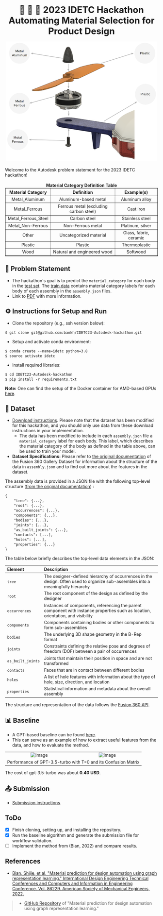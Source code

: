 <div align="center" style="font-size: 22pt;"> 
    <strong>🥇 🥈 🥉 2023 IDETC Hackathon <br/> Automating Material Selection for Product Design</strong>  
</div>
<br/>
<div align="center">
    <img src="overview.png" width="500"/>
</div>
  
<br/>
Welcome to the Autodesk problem statement for the 2023 IDETC hackathon!
<br/>
<br/>

<div align="center">
  <strong>Material Category Definition Table</strong>
  <table border="1" style="width: 100%; text-align: center; margin: auto;">
    <thead>
        <tr>
            <th><strong>Material Category</strong></th>
            <th>Definition</th>
            <th>Example(s)</th>
        </tr>
    </thead>
    <tbody>
        <tr>
            <td>Metal_Aluminum</td>
            <td>Aluminum-based metal</td>
            <td>Aluminum alloy</td>
        </tr>
        <tr>
            <td>Metal_Ferrous</td>
            <td>Ferrous metal (excluding carbon steel)</td>
            <td>Cast iron</td>
        </tr>
        <tr>
            <td>Metal_Ferrous_Steel</td>
            <td>Carbon steel</td>
            <td>Stainless steel</td>
        </tr>
        <tr>
            <td>Metal_Non-Ferrous</td>
            <td>Non-Ferrous metal</td>
            <td>Platinum, silver</td>
        </tr>
        <tr>
            <td>Other</td>
            <td>Uncategorized material</td>
            <td>Glass, fabric, ceramic</td>
        </tr>
        <tr>
            <td>Plastic</td>
            <td>Plastic</td>
            <td>Thermoplastic</td>
        </tr>
        <tr>
            <td>Wood</td>
            <td>Natural and engineered wood</td>
            <td>Softwood</td>
        </tr>
    </tbody>
</table>


</div>
  
## 🤔 Problem Statement
- The hackathon's goal is to predict the `material_category` for each body in the [test set](dataset/test_data). The [train data](dataset) contains material category labels for each body of each assembly in the `assembly.json` files.
- Link to [PDF](Autodesk%20Hackathon%20Problem%20Statement%202023.pdf) with more information.

## ⚙️ Instructions for Setup and Run 
- Clone the repository (e.g., ssh version below):
```
$ git clone git@github.com:bankh/IDETC23-Autodesk-hackathon.git
```
- Setup and activate conda environment:  
```
$ conda create --name=idetc python=3.8
$ source activate idetc
```
- Install required libraries:  
```
$ cd IDETC23-Autodesk-hackathon
$ pip install -r requirements.txt
```

__Note:__ One can find the setup of the Docker container for AMD-based GPUs [here](https://github.com/bankh/GPU_Compute/blob/main/Docker_images/AMD/readMe.md).  

## 💾 Dataset
- [Download instructions](dataset). Please note that the dataset has been modified for this hackathon, and you should only use data from these download instructions in your implementation.
  - The data has been modified to include in each `assembly.json` file a `material_category` label for each body. This label, which describes the material category of the body as defined in the table above, can be used to train your model.
- **Dataset Specifications:** Please refer to [the original documentation](https://github.com/AutodeskAILab/Fusion360GalleryDataset/blob/master/docs/assembly.md) of the Fusion 360 Gallery Dataset for information about the structure of the data in `assembly.json` and to find out more about the features in the dataset.

The assembly data is provided in a JSON file with the following top-level structure ([from the original documentation](https://github.com/AutodeskAILab/Fusion360GalleryDataset/blob/master/docs/assembly.md)) :

```{js}
{
    "tree": {...},
    "root": {...},
    "occurrences": {...},
    "components": {...},
    "bodies": {...},
    "joints": {...},
    "as_built_joints": {...},
    "contacts": [...],
    "holes": [...],
    "properties": {...}
}
```

The table below briefly describes the top-level data elements in the JSON:

| Element      | Description |
| :--- | :--- |
| `tree`   | The designer-defined hierarchy of occurrences in the design. Often used to organize sub-assembles into a meaningfully hierarchy        |
| `root`      | The root component of the design as defined by the designer       |
| `occurrences`   | Instances of components, referencing the parent component with instance properties such as location, orientation, and visibility        |
| `components`   | Components containing bodies or other components to form sub-assemblies        |
| `bodies`   | The underlying 3D shape geometry in the B-Rep format        |
| `joints`   | Constraints defining the relative pose and degrees of freedom (DOF) between a pair of occurrences        |
| `as_built_joints`   | Joints that maintain their position in space and are not transformed        |
| `contacts`   | Faces that are in contact between different bodies        |
| `holes`   | A list of hole features with information about the type of hole, size, direction, and location        |
| `properties`   | Statistical information and metadata about the overall assembly        |

The structure and representation of the data follows the [Fusion 360 API](https://help.autodesk.com/view/fusion360/ENU/?guid=GUID-A92A4B10-3781-4925-94C6-47DA85A4F65A).  

## 📊 Baseline 
- A GPT-based baseline can be found [here](baseline/gpt_baseline.ipynb).
- This can serve as an example of how to extract useful features from the data, and how to evaluate the method.

<table>
    <tr>
        <td><div align="center"><img src="https://github.com/bankh/IDETC23-Autodesk-hackathon/assets/9688867/fc644039-5caf-403f-8e8d-d082bac2ad25" alt="image"></div></td>
        <td><div align="center"><img src="https://github.com/bankh/IDETC23-Autodesk-hackathon/assets/9688867/8ab8d1d4-9b48-4143-a761-992a08615ba2" alt="image"></div></td>
    </tr>
    <tr>
        <td colspan="2"><div align="center">Performance of GPT-3.5-turbo with T=0 and its Confusion Matrix </div></td>
    </tr>
</table>

The cost of gpt-3.5-turbo was about __0.40 USD__.

## 📤 Submission
- [Submission instructions](submission).

## ToDo
- [x] Finish cloning, setting up, and installing the repository.
- [x] Run the baseline algorithm and generate the submission file for workflow validation.
- [ ] Implement the method from (Bian, 2022) and compare results.
  
## References  
- [Bian, Shijie, et al. "Material prediction for design automation using graph representation learning." International Design Engineering Technical Conferences and Computers and Information in Engineering Conference. Vol. 86229. American Society of Mechanical Engineers, 2022.](https://arxiv.org/pdf/2209.12793.pdf)
>- [GitHub Repository](https://github.com/danielegrandi-adsk/material-gnn#material-prediction-for-design-automation-using-graph-representation-learning) of "Material prediction for design automation using graph representation learning."

